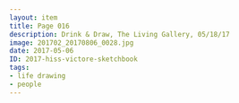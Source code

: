 ```yaml
---
layout: item
title: Page 016
description: Drink & Draw, The Living Gallery, 05/18/17
image: 201702_20170806_0028.jpg
date: 2017-05-06
ID: 2017-hiss-victore-sketchbook
tags: 
- life drawing 
- people
---
```

